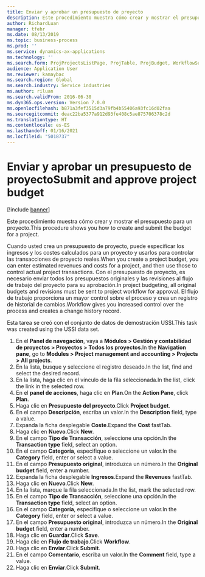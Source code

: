 ```yaml
---
title: Enviar y aprobar un presupuesto de proyecto
description: Este procedimiento muestra cómo crear y mostrar el presupuesto para un proyecto.
author: RichardLuan
manager: tfehr
ms.date: 08/13/2019
ms.topic: business-process
ms.prod: ''
ms.service: dynamics-ax-applications
ms.technology: ''
ms.search.form: ProjProjectsListPage, ProjTable, ProjBudget, WorkflowSubmitDialog
audience: Application User
ms.reviewer: kamaybac
ms.search.region: Global
ms.search.industry: Service industries
ms.author: riluan
ms.search.validFrom: 2016-06-30
ms.dyn365.ops.version: Version 7.0.0
ms.openlocfilehash: b871a3fef3515d3a79fb4b55406a93fc16d02faa
ms.sourcegitcommit: deac22ba5377a912d93fe408c5ae875706378c2d
ms.translationtype: HT
ms.contentlocale: es-ES
ms.lasthandoff: 01/16/2021
ms.locfileid: "5018737"
---
```

# <a name="submit-and-approve-project-budget"></a><span data-ttu-id="c2e4d-103">Enviar y aprobar un presupuesto de proyecto</span><span class="sxs-lookup"><span data-stu-id="c2e4d-103">Submit and approve project budget</span></span>

[!include [banner](../../includes/banner.md)]

<span data-ttu-id="c2e4d-104">Este procedimiento muestra cómo crear y mostrar el presupuesto para un proyecto.</span><span class="sxs-lookup"><span data-stu-id="c2e4d-104">This procedure shows you how to create and submit the budget for a project.</span></span> 

<span data-ttu-id="c2e4d-105">Cuando usted crea un presupuesto de proyecto, puede especificar los ingresos y los costes calculados para un proyecto y usarlos para controlar las transacciones de proyecto reales.</span><span class="sxs-lookup"><span data-stu-id="c2e4d-105">When you create a project budget, you can enter estimated revenues and costs for a project, and then use those to control actual project transactions.</span></span> <span data-ttu-id="c2e4d-106">Con el presupuesto de proyecto, es necesario enviar todos los presupuestos originales y las revisiones al flujo de trabajo del proyecto para su aprobación.</span><span class="sxs-lookup"><span data-stu-id="c2e4d-106">In project budgeting, all original budgets and revisions must be sent to project workflow for approval.</span></span> <span data-ttu-id="c2e4d-107">El flujo de trabajo proporciona un mayor control sobre el proceso y crea un registro de historial de cambios.</span><span class="sxs-lookup"><span data-stu-id="c2e4d-107">Workflow gives you increased control over the process and creates a change history record.</span></span>

<span data-ttu-id="c2e4d-108">Esta tarea se creó con el conjunto de datos de demostración USSI.</span><span class="sxs-lookup"><span data-stu-id="c2e4d-108">This task was created using the USSI data set.</span></span>

1. <span data-ttu-id="c2e4d-109">En el **Panel de navegación**, vaya a **Módulos > Gestión y contabilidad de proyectos > Proyectos > Todos los proyectos**.</span><span class="sxs-lookup"><span data-stu-id="c2e4d-109">In the **Navigation pane**, go to **Modules > Project management and accounting > Projects > All projects**.</span></span>
2. <span data-ttu-id="c2e4d-110">En la lista, busque y seleccione el registro deseado.</span><span class="sxs-lookup"><span data-stu-id="c2e4d-110">In the list, find and select the desired record.</span></span>
3. <span data-ttu-id="c2e4d-111">En la lista, haga clic en el vínculo de la fila seleccionada.</span><span class="sxs-lookup"><span data-stu-id="c2e4d-111">In the list, click the link in the selected row.</span></span>
4. <span data-ttu-id="c2e4d-112">En el **panel de acciones**, haga clic en **Plan**.</span><span class="sxs-lookup"><span data-stu-id="c2e4d-112">On the **Action Pane**, click **Plan**.</span></span>
5. <span data-ttu-id="c2e4d-113">Haga clic en **Presupuesto del proyecto**.</span><span class="sxs-lookup"><span data-stu-id="c2e4d-113">Click **Project budget**.</span></span>
6. <span data-ttu-id="c2e4d-114">En el campo **Descripción**, escriba un valor.</span><span class="sxs-lookup"><span data-stu-id="c2e4d-114">In the **Description** field, type a value.</span></span>
7. <span data-ttu-id="c2e4d-115">Expanda la ficha desplegable **Coste**.</span><span class="sxs-lookup"><span data-stu-id="c2e4d-115">Expand the **Cost** fastTab.</span></span>
8. <span data-ttu-id="c2e4d-116">Haga clic en **Nuevo**.</span><span class="sxs-lookup"><span data-stu-id="c2e4d-116">Click **New**.</span></span>
9. <span data-ttu-id="c2e4d-117">En el campo **Tipo de Transacción**, seleccione una opción.</span><span class="sxs-lookup"><span data-stu-id="c2e4d-117">In the **Transaction type** field, select an option.</span></span>
10. <span data-ttu-id="c2e4d-118">En el campo **Categoría**, especifique o seleccione un valor.</span><span class="sxs-lookup"><span data-stu-id="c2e4d-118">In the **Category** field, enter or select a value.</span></span>
11. <span data-ttu-id="c2e4d-119">En el campo **Presupuesto original**, introduzca un número.</span><span class="sxs-lookup"><span data-stu-id="c2e4d-119">In the **Original budget** field, enter a number.</span></span>
12. <span data-ttu-id="c2e4d-120">Expanda la ficha desplegable **Ingresos**.</span><span class="sxs-lookup"><span data-stu-id="c2e4d-120">Expand the **Revenues** fastTab.</span></span>
13. <span data-ttu-id="c2e4d-121">Haga clic en **Nuevo**.</span><span class="sxs-lookup"><span data-stu-id="c2e4d-121">Click **New**.</span></span>
14. <span data-ttu-id="c2e4d-122">En la lista, marque la fila seleccionada.</span><span class="sxs-lookup"><span data-stu-id="c2e4d-122">In the list, mark the selected row.</span></span>
15. <span data-ttu-id="c2e4d-123">En el campo **Tipo de Transacción**, seleccione una opción.</span><span class="sxs-lookup"><span data-stu-id="c2e4d-123">In the **Transaction type** field, select an option.</span></span>
16. <span data-ttu-id="c2e4d-124">En el campo **Categoría**, especifique o seleccione un valor.</span><span class="sxs-lookup"><span data-stu-id="c2e4d-124">In the **Category** field, enter or select a value.</span></span>
17. <span data-ttu-id="c2e4d-125">En el campo **Presupuesto original**, introduzca un número.</span><span class="sxs-lookup"><span data-stu-id="c2e4d-125">In the **Original budget** field, enter a number.</span></span>
18. <span data-ttu-id="c2e4d-126">Haga clic en **Guardar**.</span><span class="sxs-lookup"><span data-stu-id="c2e4d-126">Click **Save**.</span></span>
19. <span data-ttu-id="c2e4d-127">Haga clic en **Flujo de trabajo**.</span><span class="sxs-lookup"><span data-stu-id="c2e4d-127">Click **Workflow**.</span></span>
20. <span data-ttu-id="c2e4d-128">Haga clic en **Enviar**.</span><span class="sxs-lookup"><span data-stu-id="c2e4d-128">Click **Submit**.</span></span>
21. <span data-ttu-id="c2e4d-129">En el campo **Comentario**, escriba un valor.</span><span class="sxs-lookup"><span data-stu-id="c2e4d-129">In the **Comment** field, type a value.</span></span>
22. <span data-ttu-id="c2e4d-130">Haga clic en **Enviar**.</span><span class="sxs-lookup"><span data-stu-id="c2e4d-130">Click **Submit**.</span></span>

